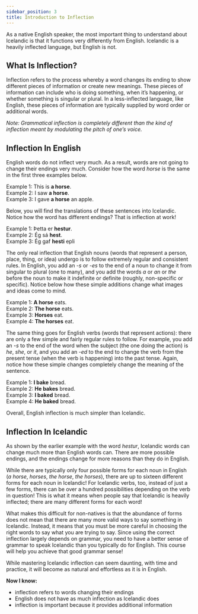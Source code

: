 ```yaml
---
sidebar_position: 3
title: Introduction to Inflection
---
```


As a native English speaker, the most important thing to understand about Icelandic is that it functions very differently from English. Icelandic is a heavily inflected language, but English is not. 


## What Is Inflection?
Inflection refers to the process whereby a word changes its ending to show different pieces of information or create new meanings. These pieces of information can include who is doing something, when it’s happening, or whether something is singular or plural. In a less-inflected language, like English, these pieces of information are typically supplied by word order or additional words. 


*Note: Grammatical inflection is completely different than the kind of inflection meant by modulating the pitch of one’s voice.*

## Inflection In English


English words do not inflect very much. As a result, words are not going to change their endings very much. Consider how the word *horse* is the same in the first three examples below. 


Example 1: This is **a horse**.\
Example 2: I saw **a horse**.\
Example 3: I gave **a horse** an apple.


Below, you will find the translations of these sentences into Icelandic. Notice how the word has different endings? That is inflection at work!


Example 1: Þetta er **hestur**.\
Example 2: Ég sá **hest**. \
Example 3: Ég gaf **hesti** epli


The only real inflection that English nouns (words that represent a person, place, thing, or idea) undergo is to follow extremely regular and consistent rules. In English, you add an *-s* or *-es* to the end of a noun to change it from singular to plural (one to many), and you add the words *a* or *an* or *the* before the noun to make it indefinite or definite (roughly, non-specific or specific). Notice below how these simple additions change what images and ideas come to mind.


Example 1: **A horse** eats.\
Example 2: **The horse** eats.\
Example 3: **Horses** eat.\
Example 4: **The horses** eat.


The same thing goes for English verbs (words that represent actions): there are only a few simple and fairly regular rules to follow. For example, you add an *-s* to the end of the word when the subject (the one doing the action) is *he*, *she*, or *it*, and you add an *-ed* to the end to change the verb from the present tense (when the verb is happening) into the past tense. Again, notice how these simple changes completely change the meaning of the sentence. 


Example 1: **I bake** bread.\
Example 2: **He bakes** bread.\
Example 3: **I baked** bread.\
Example 4: **He baked** bread.


Overall, English inflection is much simpler than Icelandic. 

## Inflection In Icelandic

As shown by the earlier example with the word *hestur*, Icelandic words can change much more than English words can. There are more possible endings, and the endings change for more reasons than they do in English. 


While there are typically only four possible forms for each noun in English (*a horse*, *horses*, *the horse*, *the horses*), there are up to sixteen different forms for each noun in Icelandic! For Icelandic verbs, too, instead of just a few forms, there can be over a hundred possibilities depending on the verb in question! This is what it means when people say that Icelandic is heavily inflected; there are many different forms for each word!


What makes this difficult for non-natives is that the abundance of forms does not mean that there are many more valid ways to say something in Icelandic. Instead, it means that you must be more careful in choosing the right words to say what you are trying to say. Since using the correct inflection largely depends on grammar, you need to have a better sense of grammar to speak Icelandic than you typically do for English. This course will help you achieve that good grammar sense!


While mastering Icelandic inflection can seem daunting, with time and practice, it will become as natural and effortless as it is in English. 

**Now I know:**
- inflection refers to words changing their endings
- English does not have as much inflection as Icelandic does
- inflection is important because it provides additional information
